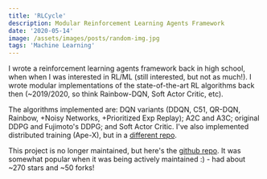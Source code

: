 ```yaml
---
title: 'RLCycle'
description: Modular Reinforcement Learning Agents Framework
date: '2020-05-14'
image: /assets/images/posts/random-img.jpg
tags: 'Machine Learning'
---
```

I wrote a reinforcement learning agents framework back in high school, when when I was 
interested in RL/ML (still interested, but not as much!). I wrote modular implementations
of the state-of-the-art RL algorithms back then (~2019/2020, so think Rainbow-DQN, Soft Actor Critic, etc).

The algorithms implemented are: DQN variants (DDQN, C51, QR-DQN, Rainbow, +Noisy Networks, +Prioritized Exp Replay);
A2C and A3C; original DDPG and Fujimoto's DDPG; and Soft Actor Critic. I've also implemented distributed training (Ape-X),
but in a [different repo](https://github.com/cyoon1729/distributedRL).

This project is no longer maintained, but here's the [github repo](https://github.com/cyoon1729/RLcycle). It was somewhat popular
when it was being actively maintained :) - had about ~270 stars and ~50 forks!
